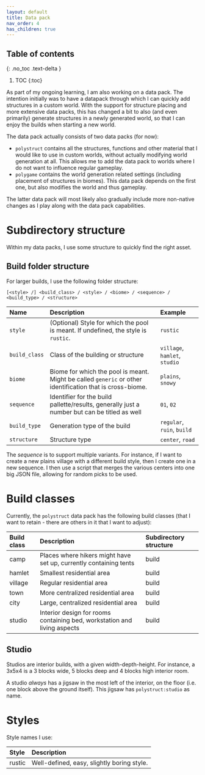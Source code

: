 ```yaml
---
layout: default
title: Data pack
nav_order: 4
has_children: true
---
```


## Table of contents
{: .no_toc .text-delta }

1. TOC
{:toc}


As part of my ongoing learning, I am also working on a data pack. The intention
initially was to have a datapack through which I can quickly add structures in
a custom world. With the support for structure placing and more extensive data
packs, this has changed a bit to also (and even primarily) generate structures
in a newly generated world, so that I can enjoy the builds when starting a new
world.

The data pack actually consists of two data packs (for now):

- `polystruct` contains all the structures, functions and other material
  that I would like to use in custom worlds, without actually modifying world
  generation at all. This allows me to add the data pack to worlds where I do
  not want to influence regular gameplay.
- `polygame` contains the world generation related settings (including
  placement of structures in biomes). This data pack depends on the first one,
  but also modifies the world and thus gameplay.

The latter data pack will most likely also gradually include more non-native
changes as I play along with the data pack capabilities.

# Subdirectory structure

Within my data packs, I use some structure to quickly find the right asset.

## Build folder structure

For larger builds, I use the following folder structure:

```
[<style> /] <build_class> / <style> / <biome> / <sequence> / <build_type> / <structure>
```

| Name | Description | Example |
|:-----|:------------|:--------|
| `style` | (Optional) Style for which the pool is meant. If undefined, the style is `rustic`. | `rustic` |
| `build_class` | Class of the building or structure | `village`, `hamlet`, `studio` |
| `biome` | Biome for which the pool is meant. Might be called `generic` or other identification that is cross-biome. | `plains`, `snowy` |
| `sequence` | Identifier for the build pallette/results, generally just a number but can be titled as well | `01`, `02` |
| `build_type` | Generation type of the build | `regular`, `ruin`, `build` |
| `structure` | Structure type | `center`, `road` |

The _sequence_ is to support multiple variants. For instance, if I want to
create a new plains village with a different build style, then I create one in
a new sequence. I then use a script that merges the various centers into one
big JSON file, allowing for random picks to be used.

# Build classes

Currently, the `polystruct` data pack has the following build classes (that I
want to retain - there are others in it that I want to adjust):

| Build class | Description | Subdirectory structure |
|:------------|:------------|:-----------------------|
| camp | Places where hikers might have set up, currently containing tents | build |
| hamlet | Smallest residential area | build |
| village | Regular residential area | build |
| town | More centralized residential area | build |
| city | Large, centralized residential area | build |
| studio | Interior design for rooms containing bed, workstation and living aspects | build |

## Studio

Studios are interior builds, with a given width-depth-height. For instance,
a 3x5x4 is a 3 blocks wide, 5 blocks deep and 4 blocks high interior room.

A studio _always_ has a jigsaw in the most left of the interior, on the floor
(i.e. one block above the ground itself). This jigsaw has `polystruct:studio`
as name.

# Styles

Style names I use:

| Style | Description |
|:------|:------------|
| rustic | Well-defined, easy, slightly boring style. |

